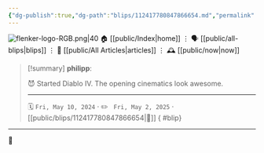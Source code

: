 ```yaml
---
{"dg-publish":true,"dg-path":"blips/112417780847866654.md","permalink":"/blips/112417780847866654/","title":"philipp on mastodon @ 2024-05-10"}
---
```



<div class="transclusion internal-embed is-loaded"><div class="markdown-embed">




![flenker-logo-RGB.png|40](/img/user/attachments/flenker-logo-RGB.png)
🏠 [[public/Index\|home]]  ⋮ 🗣️ [[public/all-blips\|blips]] ⋮  📝 [[public/All Articles\|articles]]  ⋮ 🕰️ [[public/now\|now]]


</div></div>


> [!summary] **philipp**:
>
> 😈 Started Diablo IV. The opening cinematics look awesome.
> - - -
>
> 🗓️ <code>Fri, May 10, 2024</code>  · ✏️ <code> Fri, May 2, 2025</code>  · [[public/blips/112417780847866654\|🔗]]
{ #blip}


- - -

 👾
